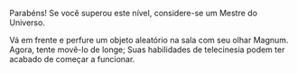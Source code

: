 Parabéns! Se você superou este nível, considere-se um Mestre do Universo.

Vá em frente e perfure um objeto aleatório na sala com seu olhar Magnum. Agora, tente movê-lo de longe; Suas habilidades de telecinesia podem ter acabado de começar a funcionar.